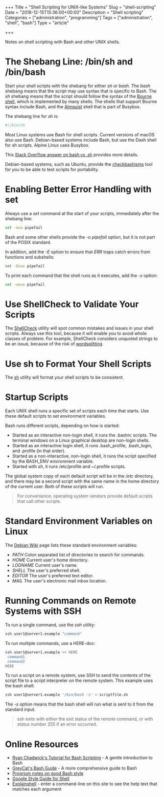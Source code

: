 +++
Title = "Shell Scripting for UNIX-like Systems"
Slug = "shell-scripting"
Date = "2018-12-15T15:36:00+00:00"
Description = "Shell scripting"
Categories = ["administration", "programming"]
Tags = ["administration", "shell", "bash"]
Type = "article"

+++

Notes on shell scripting with Bash and other UNIX shells.

<!--more-->

# The Shebang Line: /bin/sh and /bin/bash

Start your shell scripts with the shebang for either _sh_ or _bash_.
The _bash_ shebang means that the script may use syntax that is specific to Bash. The _sh_ shebang means that the script should follow the syntax of the [Bourne shell](https://en.wikipedia.org/wiki/Bourne_shell), which is implemented by many shells. The shells that support Bourne syntax include Bash, and the [Almquist](https://en.wikipedia.org/wiki/Almquist_shell) shell that is part of Busybox.

The shebang line for _sh_ is:

```bash
#!/bin/sh
```

Most Linux systems use Bash for shell scripts. Current versions of macOS also use Bash. Debian-based systems include Bash, but use the Dash shell for _sh_ scripts. Alpine Linux uses Busybox.

This [Stack Overflow answer on bash vs .sh](https://stackoverflow.com/questions/5725296/difference-between-sh-and-bash) provides more details.

Debian-based systems, such as Ubuntu, provide the [checkbashisms](http://manpages.ubuntu.com/manpages/cosmic/en/man1/checkbashisms.1.html) tool for you to be able to test scripts for portability.

# Enabling Better Error Handling with set

Always use a _set_ command at the start of your scripts, immediately after the shebang line:

```bash
set -euo pipefail
```

Bash and some other shells provide the _-o pipefail_ option, but it is not part of the POSIX standard.

In addition, add the _-E_ option to ensure that _ERR_ traps catch errors from functions and subshells:

```bash
set -Eeuo pipefail
```

To print each command that the shell runs as it executes, add the _-x_ option:

```bash
set -xeuo pipefail
```

# Use ShellCheck to Validate Your Scripts

The [ShellCheck](https://www.shellcheck.net/) utility will spot common mistakes and issues in your shell scripts. Always use this tool, because it will enable you to avoid whole classes of problem. For example, ShellCheck considers unquoted strings to be an issue, because of the risk of [wordsplitting](http://mywiki.wooledge.org/WordSplitting).

# Use sh to Format Your Shell Scripts

The [sh](https://github.com/mvdan/sh) utility will format your shell scripts to be consistent.

# Startup Scripts

Each UNIX shell runs a specific set of scripts each time that starts. Use these default scripts to set environment variables.

Bash runs different scripts, depending on how is started:

- Started as an interactive non-login shell, it runs the .bashrc scripts. The terminal windows on a Linux graphical desktop are non-login shells.
- Started as an interactive login shell, it runs .bash_profile, .bash_login, and .profile (in that order).
- Started as a non-interactive, non-login shell, it runs the script specified by the BASH_ENV environment variable.
- Started with _sh_, it runs /etc/profile and ~/.profile scripts.

The global system copy of each default script will be in the _/etc_ directory, and there may be a second script with the same name in the home directory of the current user. Both of these scripts will run.

> For convenience, operating system vendors provide default scripts that call other scripts.

# Standard Environment Variables on Linux

The [Debian Wiki](https://wiki.debian.org/EnvironmentVariables) page lists these standard environment variables:

- _PATH_ Colon separated list of directories to search for commands.
- _HOME_ Current user's home directory.
- _LOGNAME_ Current user's name.
- _SHELL_ The user's preferred shell.
- _EDITOR_ The user's preferred text editor.
- _MAIL_ The user's electronic mail inbox location.

# Running Commands on Remote Systems with SSH

To run a single command, use the _ssh_ utility:

```bash
ssh user1@server1.example "command"
```

To run multiple commands, use a HERE-doc:

```bash
ssh user1@server1.example << HERE
 command1
 command2
HERE
```

To run a script on a remote system, use SSH to send the contents of the script file to a script interpreter on the remote system. This example uses the bash shell:

```bash
ssh user1@server1.example '/bin/bash -s' < scriptfile.sh
```

The _-s_ option means that the bash shell will run what is sent to it from the standard input.

> ssh exits with either the exit status of the remote command, or with status number 255 if an error occurred.

# Online Resources

- [Ryan Chadwick's Tutorial for Bash Scripting](https://ryanstutorials.net/bash-scripting-tutorial) - A gentle introduction to Bash
- [GreyCat's Bash Guide](http://mywiki.wooledge.org/FullBashGuide) - A more comprehensive guide to Bash
- [Progrium notes on good Bash style](https://github.com/progrium/bashstyle)
- [Google Style Guide for Shell](https://google.github.io/styleguide/shell.xml)
- [Explainshell](https://explainshell.com/) - enter a command-line on this site to see the help text that matches each argument

